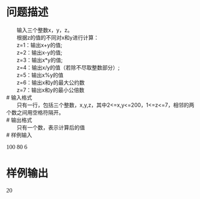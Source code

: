 <div id="pcont1" style="margin-top:20px; display:block;">

# 问题描述

<div class="pdcont">　　输入三个整数x，y，z。<br/>
　　根据z的值的不同对x和y进行计算：<br/>
　　z=1：输出x+y的值;<br/>
　　z=2：输出x-y的值;<br/>
　　z=3：输出x*y的值;<br/>
　　z=4：输出x/y的值（若除不尽取整数部分）;<br/>
　　z=5：输出x%y的值<br/>
　　z=6：输出x和y的最大公约数<br/>
　　z=7：输出x和y的最小公倍数</div>
# 输入格式

<div class="pdcont">　　只有一行，包括三个整数，x,y,z，其中2&lt;=x,y&lt;=200，1&lt;=z&lt;=7，相邻的两个数之间用空格符隔开。</div>
# 输出格式

<div class="pdcont">　　只有一个数，表示计算后的值</div>
# 样例输入

<pre class="pddata"><font face="Times New Roman" size="3">100 80 6</font>
</pre>

# 样例输出

<pre class="pddata"><font face="Times New Roman" size="3">20</font>
</pre>


</div>